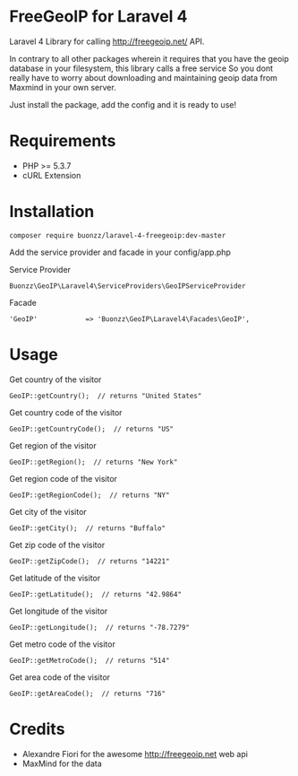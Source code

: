 FreeGeoIP for Laravel 4 
===================

Laravel 4 Library for calling http://freegeoip.net/ API.

In contrary to all other packages wherein it requires that you have the geoip database in your filesystem, this library calls a free service
So you dont really have to worry about downloading and maintaining geoip data from Maxmind in your own server.

Just install the package, add the config and it is ready to use!

Requirements
============

* PHP >= 5.3.7
* cURL Extension

Installation
============

    composer require buonzz/laravel-4-freegeoip:dev-master

Add the service provider and facade in your config/app.php

Service Provider

    Buonzz\GeoIP\Laravel4\ServiceProviders\GeoIPServiceProvider

Facade

    'GeoIP'            => 'Buonzz\GeoIP\Laravel4\Facades\GeoIP',


Usage
=====


Get country of the visitor

    GeoIP::getCountry();  // returns "United States"
    
Get country code of the visitor

    GeoIP::getCountryCode();  // returns "US"

Get region of the visitor

    GeoIP::getRegion();  // returns "New York"

Get region code of the visitor

    GeoIP::getRegionCode();  // returns "NY"

Get city of the visitor

    GeoIP::getCity();  // returns "Buffalo"

Get zip code of the visitor

    GeoIP::getZipCode();  // returns "14221"
    
Get latitude of the visitor

    GeoIP::getLatitude();  // returns "42.9864"

Get longitude of the visitor

    GeoIP::getLongitude();  // returns "-78.7279"

Get metro code of the visitor

    GeoIP::getMetroCode();  // returns "514"

Get area code of the visitor

    GeoIP::getAreaCode();  // returns "716"


Credits
=======

* Alexandre Fiori for the awesome http://freegeoip.net web api
* MaxMind for the data



